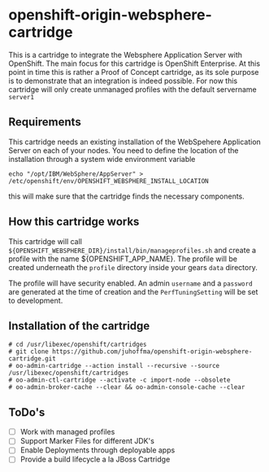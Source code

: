 openshift-origin-websphere-cartridge
====================================

This is a cartridge to integrate the Websphere Application Server with OpenShift. The main focus for this cartridge is OpenShift Enterprise. At this point in time this is rather a Proof of Concept cartridge, as its sole purpose is to demonstrate that an integration is indeed possible. For now this cartridge will only create unmanaged profiles with the default servername `server1`

Requirements
------------

This cartridge needs an existing installation of the WebSpehere Application Server on each of your nodes. You need to define the location of the installation through a system wide environment variable 

```
echo "/opt/IBM/WebSphere/AppServer" > /etc/openshift/env/OPENSHIFT_WEBSPHERE_INSTALL_LOCATION
```

this will make sure that the cartridge finds the necessary components.

How this cartridge works
------------------------

This cartridge will call `${OPENSHIFT_WEBSPHERE_DIR}/install/bin/manageprofiles.sh` and create a profile with the name ${OPENSHIFT_APP_NAME}. The profile will be created underneath the `profile` directory inside your gears `data` directory. 

The profile will have security enabled. An admin `username` and a `password` are generated at the time of creation and the `PerfTuningSetting` will be set to development.

Installation of the cartridge
-----------------------------

```
# cd /usr/libexec/openshift/cartridges
# git clone https://github.com/juhoffma/openshift-origin-websphere-cartridge.git
# oo-admin-cartridge --action install --recursive --source /usr/libexec/openshift/cartridges
# oo-admin-ctl-cartridge --activate -c import-node --obsolete
# oo-admin-broker-cache --clear && oo-admin-console-cache --clear
```

ToDo's
------

- [ ] Work with managed profiles
- [ ] Support Marker Files for different JDK's
- [ ] Enable Deployments through deployable apps
- [ ] Provide a build lifecycle a la JBoss Cartridge
